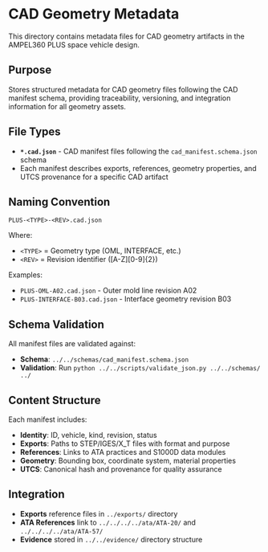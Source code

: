# CAD Geometry Metadata

This directory contains metadata files for CAD geometry artifacts in the AMPEL360 PLUS space vehicle design.

## Purpose

Stores structured metadata for CAD geometry files following the CAD manifest schema, providing traceability, versioning, and integration information for all geometry assets.

## File Types

- **`*.cad.json`** - CAD manifest files following the `cad_manifest.schema.json` schema
- Each manifest describes exports, references, geometry properties, and UTCS provenance for a specific CAD artifact

## Naming Convention

```
PLUS-<TYPE>-<REV>.cad.json
```

Where:
- `<TYPE>` = Geometry type (OML, INTERFACE, etc.)
- `<REV>` = Revision identifier ([A-Z][0-9]{2})

Examples:
- `PLUS-OML-A02.cad.json` - Outer mold line revision A02
- `PLUS-INTERFACE-B03.cad.json` - Interface geometry revision B03

## Schema Validation

All manifest files are validated against:
- **Schema**: `../../schemas/cad_manifest.schema.json`
- **Validation**: Run `python ../../scripts/validate_json.py ../../schemas/ ../`

## Content Structure

Each manifest includes:
- **Identity**: ID, vehicle, kind, revision, status
- **Exports**: Paths to STEP/IGES/X_T files with format and purpose
- **References**: Links to ATA practices and S1000D data modules
- **Geometry**: Bounding box, coordinate system, material properties
- **UTCS**: Canonical hash and provenance for quality assurance

## Integration

- **Exports** reference files in `../exports/` directory
- **ATA References** link to `../../../../ata/ATA-20/` and `../../../../ata/ATA-57/`
- **Evidence** stored in `../../evidence/` directory structure